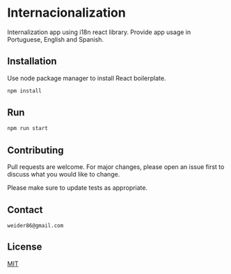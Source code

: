# Internacionalization

Internalization app using i18n react library. Provide app usage in Portuguese, English and Spanish.

## Installation

Use node package manager to install React boilerplate.

```bash
npm install
```

## Run

```bash
npm run start
```

## Contributing

Pull requests are welcome. For major changes, please open an issue first to discuss what you would like to change.

Please make sure to update tests as appropriate.

## Contact

```mailto
weider86@gmail.com
```

## License

[MIT](https://choosealicense.com/licenses/mit/)
